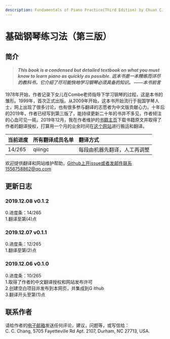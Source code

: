 ```yaml
---
description: Fundamentals of Piano Practice(Third Edition) by Chuan C. Chang
---
```


# 基础钢琴练习法（第三版）

## 简介

> #### _This book is a condensed but detailed textbook on **what you must know to learn piano as quickly as possible**. 这本书是一本精练而详尽的教科书，它介绍了**尽可能快地学习钢琴必须具备的知识**。 ——本书前言_

1978年开始，作者记录下女儿在Combe老师指导下学习钢琴的过程，这是本书的雏形。1999年，首次正式出版。从2009年开始，这本书开始流行于我国学琴人士，网上出现了很多讨论，也有很多参与翻译的志愿者为中文版贡献心力。十年后的2019年，作者已经写到第三版了，能持续更新二十年的书并不多见，作者倾注的心血可见一斑。2019年12月，我在作者维护的[书籍主页](http://www.pianopractice.org/)下载书籍原文并取得了作者的翻译授权，打算用一个月的业余时间在[这个网站](https://qiiingc.gitbook.io/fopp3/)进行搬运和翻译。

| **当前进度** | 所有翻译成员名单 | 翻译方式 |
| :--- | :--- | :--- |
| 14/265 | qiiingc | 每段由机器先翻译，人工再调整 |

欢迎提供翻译和网站维护帮助，Github上开issue或者发邮件联系1556758862@qq.com

## 更新日志

### 2019.12.08 v0.1.2

0.进度条：14/265  
1.翻译至第\(4\)点

### 2019.12.07 v0.1.1

0.进度条：12/265  
1.翻译至第\(2\)点

### 2019.12.06 v0.1.0

0.进度条：10/265  
1.取得了作者的中文翻译授权和网站发布许可  
2.创建空白项目并发布到本网页，并集成到Github  
3.翻译开头至第\(1\)点

## 联系作者

请给作者的[电子邮箱](mailto:cc88m@aol.com)发送任何评论，建议，问题等，或写信给：   
C. C. Chang, 5705 Fayetteville Rd Apt. 2107, Durham, NC 27713, USA.

